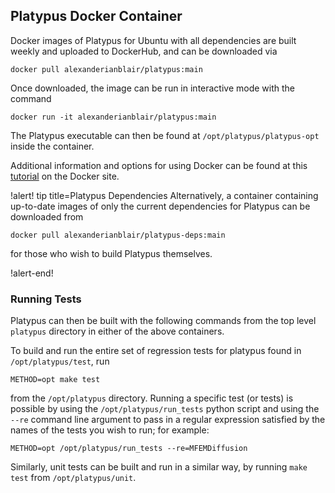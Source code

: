 ## Platypus Docker Container

Docker images of Platypus for Ubuntu with all dependencies are built weekly
and uploaded to DockerHub, and can be downloaded via

``` {.sh}
docker pull alexanderianblair/platypus:main
```

Once downloaded, the image can be run in interactive mode with the command

``` {.sh}
docker run -it alexanderianblair/platypus:main
```

The Platypus executable can then be found at `/opt/platypus/platypus-opt` inside the container.

Additional information and options for using Docker can be found at
this [tutorial](https://docs.docker.com/get-started/) on the Docker site.

!alert! tip title=Platypus Dependencies
Alternatively, a container containing up-to-date images of only
the current dependencies for Platypus can be downloaded from

``` {.sh}
docker pull alexanderianblair/platypus-deps:main
```

for those who wish to build Platypus themselves.

!alert-end!


### Running Tests

Platypus can then be built with the following commands from the top level `platypus`
directory in either of the above containers.

To build and run the entire set of regression tests for platypus found in `/opt/platypus/test`, run

``` {.sh}
METHOD=opt make test 
```

from the `/opt/platypus` directory. Running a specific test (or tests) is possible
by using the `/opt/platypus/run_tests` python script and using the `--re`
command line argument to pass in a regular expression satisfied by the names
of the tests you wish to run; for example:

``` {.sh}
METHOD=opt /opt/platypus/run_tests --re=MFEMDiffusion
```

Similarly, unit tests can be built and run in a similar way, by running `make test` from `/opt/platypus/unit`.